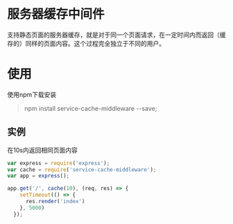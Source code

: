 # 服务器缓存中间件

支持静态页面的服务器缓存，就是对于同一个页面请求，在一定时间内而返回（缓存的）同样的页面内容。这个过程完全独立于不同的用户。

# 使用
使用npm下载安装

> npm install service-cache-middleware --save;

## 实例
在10s内返回相同页面内容
```javascript
var express = require('express');
var cache = require('service-cache-middleware');
var app = express();

app.get('/', cache(10), (req, res) => {
    setTimeout(() => {
      res.render('index')
    }, 5000) 
  });
```

